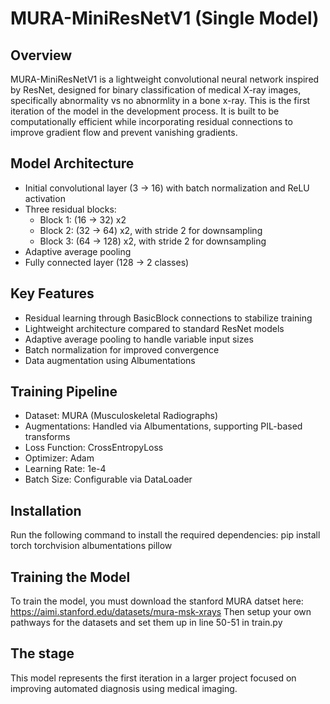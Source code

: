 # MURA-MiniResNetV1 (Single Model)

## Overview  
MURA-MiniResNetV1 is a lightweight convolutional neural network inspired by ResNet, designed for binary classification of medical X-ray images, specifically abnormality vs no abnormlity in a bone x-ray. This is the first iteration of the model in the development process. It is built to be computationally efficient while incorporating residual connections to improve gradient flow and prevent vanishing gradients.

## Model Architecture  
- Initial convolutional layer (3 → 16) with batch normalization and ReLU activation  
- Three residual blocks:  
  - Block 1: (16 → 32) x2  
  - Block 2: (32 → 64) x2, with stride 2 for downsampling  
  - Block 3: (64 → 128) x2, with stride 2 for downsampling  
- Adaptive average pooling  
- Fully connected layer (128 → 2 classes)  

## Key Features  
- Residual learning through BasicBlock connections to stabilize training  
- Lightweight architecture compared to standard ResNet models  
- Adaptive average pooling to handle variable input sizes  
- Batch normalization for improved convergence  
- Data augmentation using Albumentations  

## Training Pipeline  
- Dataset: MURA (Musculoskeletal Radiographs)  
- Augmentations: Handled via Albumentations, supporting PIL-based transforms  
- Loss Function: CrossEntropyLoss  
- Optimizer: Adam  
- Learning Rate: 1e-4  
- Batch Size: Configurable via DataLoader  

## Installation  
Run the following command to install the required dependencies: pip install torch torchvision albumentations pillow

## Training the Model  
To train the model, you must download the stanford MURA datset here: https://aimi.stanford.edu/datasets/mura-msk-xrays
Then setup your own pathways for the datasets and set them up in line 50-51 in train.py

## The stage
This model represents the first iteration in a larger project focused on improving automated diagnosis using medical imaging. 
